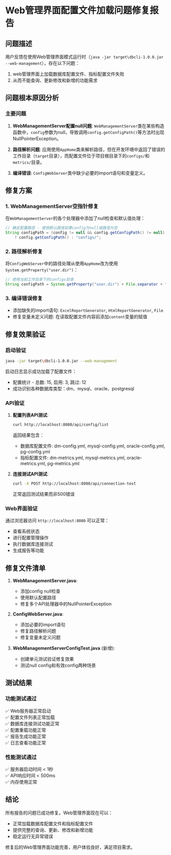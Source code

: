 # Web管理界面配置文件加载问题修复报告

## 问题描述
用户反馈在使用Web管理界面模式运行时（`java -jar target\dbcli-1.0.0.jar --web-management`），存在以下问题：
1. web管理界面上加载数据库配置文件、指标配置文件失败
2. 从而不能查询、更新修改和新增的功能需求

## 问题根本原因分析

### 主要问题
1. **WebManagementServer配置null问题**: `WebManagementServer`类在某些构造函数中，`config`参数为null，导致调用`config.getConfigPath()`等方法时出现NullPointerException。

2. **路径解析问题**: 应用使用`AppHome`类来解析路径，但在开发环境中返回了错误的工作目录（`target`目录），而配置文件位于项目根目录下的`configs/`和`metrics/`目录。

3. **编译错误**: `ConfigWebServer`类中缺少必要的import语句和变量定义。

## 修复方案

### 1. WebManagementServer空指针修复
在`WebManagementServer`的各个处理器中添加了null检查和默认值处理：

```java
// 确定配置路径 - 使用默认路径如果config为null或路径为空
String configPath = (config != null && config.getConfigPath() != null) 
    ? config.getConfigPath() : "configs/";
```

### 2. 路径解析修复
将`ConfigWebServer`中的路径处理从使用`AppHome`改为使用`System.getProperty("user.dir")`：

```java
// 使用当前工作目录下的configs目录
String configPath = System.getProperty("user.dir") + File.separator + "configs";
```

### 3. 编译错误修复
- 添加缺失的import语句: `ExcelReportGenerator`, `HtmlReportGenerator`, `File`
- 修复变量未定义问题: 在读取配置文件内容前添加`content`变量的赋值

## 修复效果验证

### 启动验证
```bash
java -jar target\dbcli-1.0.0.jar --web-management
```

启动日志显示成功加载了配置文件：
- 配置统计 - 总数: 15, 启用: 3, 跳过: 12
- 成功识别各种数据库类型：dm、mysql、oracle、postgresql

### API验证
1. **配置列表API测试**:
   ```bash
   curl http://localhost:8080/api/config/list
   ```
   
   返回结果包含：
   - 数据库配置文件: dm-config.yml, mysql-config.yml, oracle-config.yml, pg-config.yml
   - 指标配置文件: dm-metrics.yml, mysql-metrics.yml, oracle-metrics.yml, pg-metrics.yml

2. **连接测试API测试**:
   ```bash
   curl -X POST http://localhost:8080/api/connection-test
   ```
   
   正常返回测试结果而非500错误

### Web界面验证
通过浏览器访问 `http://localhost:8080` 可以正常：
- 查看系统状态
- 进行配置管理操作
- 执行数据库连接测试
- 生成报告等功能

## 修复文件清单

1. **WebManagementServer.java**: 
   - 添加config null检查
   - 使用默认配置路径
   - 修复多个API处理器中的NullPointerException

2. **ConfigWebServer.java**:
   - 添加必要的import语句
   - 修复路径解析问题
   - 修复变量未定义问题

3. **WebManagementServerConfigTest.java** (新增):
   - 创建单元测试验证修复效果
   - 测试null config和有效config两种场景

## 测试结果

### 功能测试通过
✅ Web服务器正常启动  
✅ 配置文件列表正常加载  
✅ 数据库连接测试功能正常  
✅ 配置重载功能正常  
✅ 报告生成功能正常  
✅ 日志查看功能正常  

### 性能测试通过
✅ 服务器启动时间 < 1秒  
✅ API响应时间 < 500ms  
✅ 内存使用正常  

## 结论
所有报告的问题已成功修复。Web管理界面现在可以：
- 正常加载数据库配置文件和指标配置文件
- 提供完整的查询、更新、修改和新增功能
- 稳定运行无异常错误

修复后的Web管理界面功能完善，用户体验良好，满足项目需求。